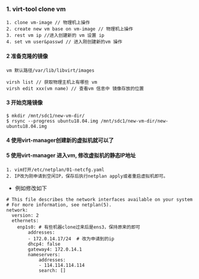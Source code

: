 
### 1. virt-tool clone vm
```
1. clone vm-image // 物理机上操作
2. create new vm base on vm-image // 物理机上操作
3. rest vm ip //进入创建新的 vm 设置 ip 
4. set vm user&passwd // 进入刚创建新的vm 操作
```
#### 2 准备克隆的镜像
```
vm 默认路径/var/lib/libvirt/images
```
```
virsh list // 获取物理主机上有哪些 vm
virsh edit xxx(vm name) // 查看vm 信息中 镜像存放的位置
```
#### 3 开始克隆镜像
```
$ mkdir /mnt/sdc1/new-vm-dir/
$ rsync --progress ubuntu18.04.img /mnt/sdc1/new-vm-dir/new-ubuntu18.04.img
```
#### 4 使用virt-manager创建新的虚拟机就可以了

#### 5 使用virt-manager 进入vm, 修改虚拟机的静态IP地址
```
1. vim打开/etc/netplan/01-netcfg.yaml
2. IP改为刚申请到空闲IP，保存后执行netplan apply或者重启虚拟机即可。
```
- 例如修改如下
```linux
# This file describes the network interfaces available on your system
# For more information, see netplan(5).
network:
  version: 2
  ethernets:
    enp1s0: # 有些机器clone过来后是ens3，保持原来的即可
        addresses:
        - 172.0.14.17/24  # 改为申请到的ip
        dhcp4: false
        gateway4: 172.0.14.1
        nameservers:
            addresses:
            - 114.114.114.114
            search: []
```

